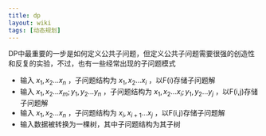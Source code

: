 ```yaml
---
title: dp
layout: wiki
tags: [动态规划]
---
```


DP中最重要的一步是如何定义公共子问题，但定义公共子问题需要很强的创造性和反复的实验，不过，也有一些经常出现的子问题模式

* 输入 $x_1,x_2...x_n$ ，子问题结构为 $x_1,x_2...x_i$ ，以F(i)存储子问题解
* 输入 $x_1,x_2...x_m;y_1,y_2...y_n$ ，子问题结构为 $x_1,x_2...x_i;y_1,y_2...y_j$ ，以F(i,j)存储子问题解
* 输入 $x_1,x_2...x_n$ ，子问题结构为 $x_i,x_{i+1}...x_j$ ，以F(i,j)存储子问题解
* 输入数据被转换为一棵树，其中子问题结构为其子树

